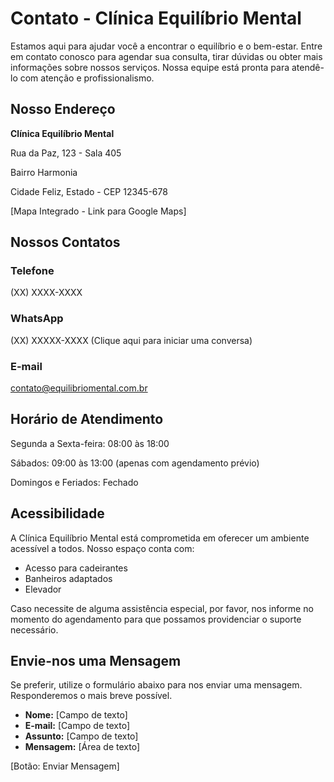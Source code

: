 
# Contato - Clínica Equilíbrio Mental

Estamos aqui para ajudar você a encontrar o equilíbrio e o bem-estar. Entre em contato conosco para agendar sua consulta, tirar dúvidas ou obter mais informações sobre nossos serviços. Nossa equipe está pronta para atendê-lo com atenção e profissionalismo.

## Nosso Endereço

**Clínica Equilíbrio Mental**

Rua da Paz, 123 - Sala 405

Bairro Harmonia

Cidade Feliz, Estado - CEP 12345-678

[Mapa Integrado - Link para Google Maps]

## Nossos Contatos

### Telefone

(XX) XXXX-XXXX

### WhatsApp

(XX) XXXXX-XXXX (Clique aqui para iniciar uma conversa)

### E-mail

contato@equilibriomental.com.br

## Horário de Atendimento

Segunda a Sexta-feira: 08:00 às 18:00

Sábados: 09:00 às 13:00 (apenas com agendamento prévio)

Domingos e Feriados: Fechado

## Acessibilidade

A Clínica Equilíbrio Mental está comprometida em oferecer um ambiente acessível a todos. Nosso espaço conta com:

*   Acesso para cadeirantes
*   Banheiros adaptados
*   Elevador

Caso necessite de alguma assistência especial, por favor, nos informe no momento do agendamento para que possamos providenciar o suporte necessário.

## Envie-nos uma Mensagem

Se preferir, utilize o formulário abaixo para nos enviar uma mensagem. Responderemos o mais breve possível.

*   **Nome:** [Campo de texto]
*   **E-mail:** [Campo de texto]
*   **Assunto:** [Campo de texto]
*   **Mensagem:** [Área de texto]

[Botão: Enviar Mensagem]


